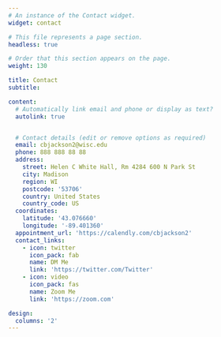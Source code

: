 ```yaml
---
# An instance of the Contact widget.
widget: contact

# This file represents a page section.
headless: true

# Order that this section appears on the page.
weight: 130

title: Contact
subtitle:

content:
  # Automatically link email and phone or display as text?
  autolink: true


  # Contact details (edit or remove options as required)
  email: cbjackson2@wisc.edu
  phone: 888 888 88 88
  address:
    street: Helen C White Hall, Rm 4284 600 N Park St
    city: Madison
    region: WI
    postcode: '53706'
    country: United States
    country_code: US
  coordinates:
    latitude: '43.076660'
    longitude: '-89.401360'
  appointment_url: 'https://calendly.com/cbjackson2'
  contact_links:
    - icon: twitter
      icon_pack: fab
      name: DM Me
      link: 'https://twitter.com/Twitter'
    - icon: video
      icon_pack: fas
      name: Zoom Me
      link: 'https://zoom.com'

design:
  columns: '2'
---
```

